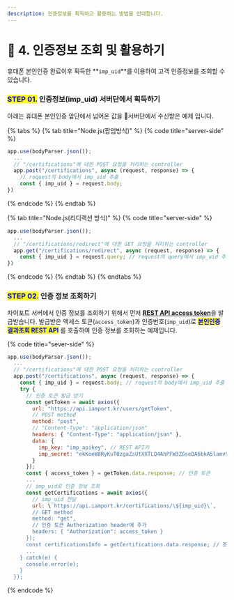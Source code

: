 ```yaml
---
description: 인증정보를 획득하고 활용하는 방법을 안내합니다.
---
```


# 🤹 4. 인증정보 조회 및 활용하기

휴대폰 본인인증 완료이후 획득한 **`imp_uid`**를 이용하여 고객 인증정보를 조회할 수 있습니다.

### <mark style="color:blue;">**STEP 01.**</mark> 인증정보(imp\_uid) 서버단에서 획득하기

아래는 휴대폰 본인인증 앞단에서 넘어온 값을 서버단에서 수신받은 예제 입니다.

{% tabs %}
{% tab title="Node.js(팝업방식)" %}
{% code title="server-side" %}
```javascript
app.use(bodyParser.json());
  ...
  // "/certifications"에 대한 POST 요청을 처리하는 controller
  app.post("/certifications", async (request, response) => {
    // request의 body에서 imp_uid 추출
    const { imp_uid } = request.body; 
})
```
{% endcode %}
{% endtab %}

{% tab title="Node.js(리디렉션 방식)" %}
{% code title="server-side" %}
```javascript
app.use(bodyParser.json());
  ...
  // "/certifications/redirect"에 대한 GET 요청을 처리하는 controller
  app.get("/certifications/redirect", async (request, response) => {
    const { imp_uid } = request.query; // request의 query에서 imp_uid 추출
})
```
{% endcode %}
{% endtab %}
{% endtabs %}

### <mark style="color:blue;">**STEP 02.**</mark> 인증 정보 조회하기

차이포트 서버에서 인증 정보를 조회하기 위해서 먼저 [**REST API access token**](../../api/rest-api-access-token.md)을 발급받습니다. 발급받은 액세스 토큰(`access_token`)과 인증번호(`imp_uid`)로 <mark style="color:blue;">**본인인증 결과조회 REST API**</mark> 를 호출하여 인증 정보를 조회하는 예제입니다.

{% code title="sever-side" %}
```javascript
app.use(bodyParser.json());
  ...
  // "/certifications"에 대한 POST 요청을 처리하는 controller
  app.post("/certifications", async (request, response) => {
    const { imp_uid } = request.body; // request의 body에서 imp_uid 추출
    try {
      // 인증 토큰 발급 받기
      const getToken = await axios({
        url: "https://api.iamport.kr/users/getToken",
        // POST method
        method: "post", 
        // "Content-Type": "application/json"
        headers: { "Content-Type": "application/json" }, 
        data: {
          imp_key: "imp_apikey", // REST API키
          imp_secret: "ekKoeW8RyKuT0zgaZsUtXXTLQ4AhPFW3ZGseDA6bkA5lamv9OqDMnxyeB9wqOsuO9W3Mx9YSJ4dTqJ3f" // REST API Secret
        }
      });
      const { access_token } = getToken.data.response; // 인증 토큰
      ...
      // imp_uid로 인증 정보 조회
      const getCertifications = await axios({
        // imp_uid 전달
        url: \`https://api.iamport.kr/certifications/\${imp_uid}\`, 
        // GET method
        method: "get", 
        // 인증 토큰 Authorization header에 추가
        headers: { "Authorization": access_token } 
      });
      const certificationsInfo = getCertifications.data.response; // 조회한 인증 정보
      ...
    } catch(e) {
      console.error(e);
    }
  });
```
{% endcode %}
